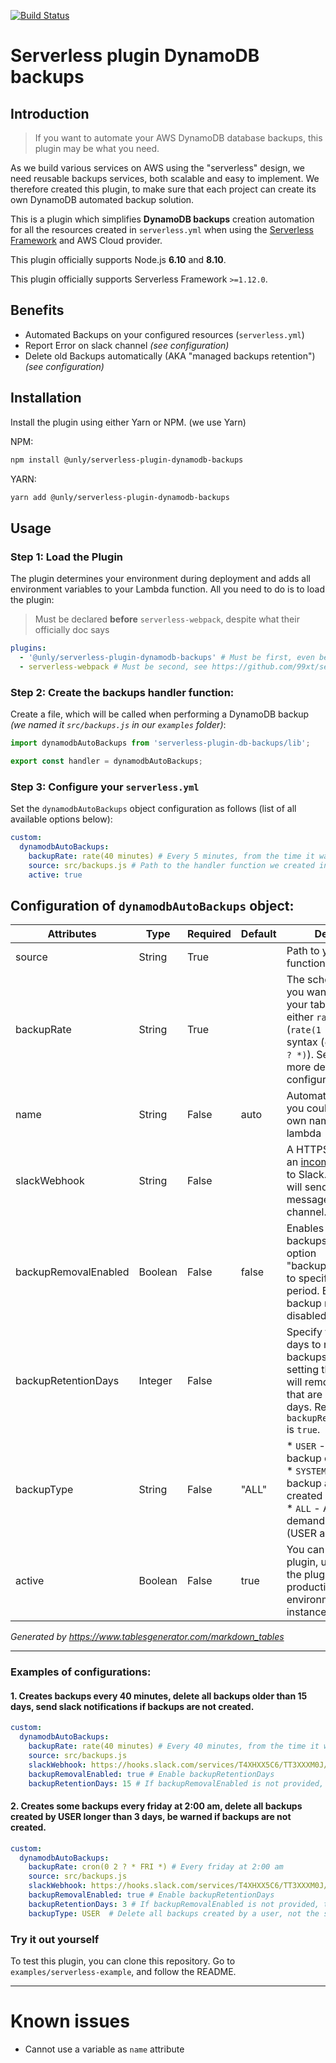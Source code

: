 [![Build Status](https://travis-ci.com/UnlyEd/serverless-plugin-dynamodb-backups.svg?branch=master)](https://travis-ci.com/UnlyEd/serverless-plugin-dynamodb-backups)

# Serverless plugin DynamoDB backups

## Introduction

> If you want to automate your AWS DynamoDB database backups, this plugin may be what you need.

As we build various services on AWS using the "serverless" design, we need reusable backups services, both scalable and easy to implement.
We therefore created this plugin, to make sure that each project can create its own DynamoDB automated backup solution.

This is a plugin which simplifies **DynamoDB backups** creation automation for all the resources created in
`serverless.yml` when using the [Serverless Framework](https://serverless.com) and AWS Cloud provider.


This plugin officially supports Node.js **6.10** and **8.10**.

This plugin officially supports Serverless Framework `>=1.12.0`.

## Benefits

* Automated Backups on your configured resources (`serverless.yml`)
* Report Error on slack channel _(see configuration)_
* Delete old Backups automatically (AKA "managed backups retention") _(see configuration)_

## Installation

Install the plugin using either Yarn or NPM. (we use Yarn)

NPM:
```bash
npm install @unly/serverless-plugin-dynamodb-backups
```

YARN:
```bash
yarn add @unly/serverless-plugin-dynamodb-backups
```

## Usage

### Step 1: Load the Plugin

The plugin determines your environment during deployment and adds all environment variables to your Lambda function. 
All you need to do is to load the plugin:

> Must be declared **before** `serverless-webpack`, despite what their officially doc says

```yaml
plugins:
  - '@unly/serverless-plugin-dynamodb-backups' # Must be first, even before "serverless-webpack", see https://github.com/UnlyEd/serverless-plugin-dynamodb-backups
  - serverless-webpack # Must be second, see https://github.com/99xt/serverless-dynamodb-local#using-with-serverless-offline-and-serverless-webpack-plugin
```

### Step 2: Create the backups handler function:

Create a file, which will be called when performing a DynamoDB backup _(we named it `src/backups.js` in our `examples` folder)_:

```javascript
import dynamodbAutoBackups from 'serverless-plugin-db-backups/lib';

export const handler = dynamodbAutoBackups;
```

### Step 3: Configure your `serverless.yml`

Set the `dynamodbAutoBackups` object configuration as follows (list of all available options below):

```yaml
custom:
  dynamodbAutoBackups:
    backupRate: rate(40 minutes) # Every 5 minutes, from the time it was deployed
    source: src/backups.js # Path to the handler function we created in step #2
    active: true
```

## Configuration of `dynamodbAutoBackups` object:

| Attributes           | Type    | Required | Default | Description                                                                                                                                                                                                                                                         |
|----------------------|---------|----------|---------|---------------------------------------------------------------------------------------------------------------------------------------------------------------------------------------------------------------------------------------------------------------------|
| source               | String  | True     |         | Path to your handler function                                                                                                                                                                                                                                       |
| backupRate           | String  | True     |         | The schedule on which you want to backup your table. You can use either `rate` syntax (`rate(1 hour)`) or `cron` syntax (`cron(0 12 * * ? *)`). See [here](https://serverless.com/framework/docs/providers/aws/events/schedule/) for more details on configuration. |
| name                 | String  | False    | auto    | Automatically set, but you could provide your own name for this lambda                                                                                                                                                                                              |
| slackWebhook         | String  | False    |         | A HTTPS endpoint for an [incoming webhook](https://api.slack.com/incoming-webhooks) to Slack. If provided, it will send error messages to a Slack channel.                                                                                                          |
| backupRemovalEnabled | Boolean | False    | false   | Enables cleanup of old backups. See the below option "backupRetentionDays" to specify the retention period. By default, backup removal is disabled.                                                                                                                 |
| backupRetentionDays  | Integer | False    |         | Specify the number of days to retain old backups. For example, setting the value to 2 will remove all backups that are older than 2 days. Required if `backupRemovalEnabled` is `true`.                                                                             |
| backupType           | String  | False    | "ALL"   | * `USER` - On-demand backup created by you. * `SYSTEM` - On-demand backup automatically created by DynamoDB. * `ALL` - All types of on-demand backups (USER and SYSTEM).                                                                                            |
| active               | Boolean | False    | true    | You can disable this plugin, useful to disable the plugin on a non-production environment, for instance                                                                                                                                                             |

_Generated by https://www.tablesgenerator.com/markdown_tables_

---

### Examples of configurations:

#### 1. Creates backups every 40 minutes, delete all backups older than 15 days, send slack notifications if backups are not created.

```yaml
custom:
  dynamodbAutoBackups:
    backupRate: rate(40 minutes) # Every 40 minutes, from the time it was deployed
    source: src/backups.js
    slackWebhook: https://hooks.slack.com/services/T4XHXX5C6/TT3XXXM0J/XXXXXSbhCXXXX77mFBr0ySAm
    backupRemovalEnabled: true # Enable backupRetentionDays
    backupRetentionDays: 15 # If backupRemovalEnabled is not provided, then backupRetentionDays is not used
```

#### 2. Creates some backups every friday at 2:00 am, delete all backups created by USER longer than 3 days, be warned if backups are not created.
```yaml
custom:
  dynamodbAutoBackups:
    backupRate: cron(0 2 ? * FRI *) # Every friday at 2:00 am
    source: src/backups.js
    slackWebhook: https://hooks.slack.com/services/T4XHXX5C6/TT3XXXM0J/XXXXXSbhCXXXX77mFBr0ySAm
    backupRemovalEnabled: true # Enable backupRetentionDays
    backupRetentionDays: 3 # If backupRemovalEnabled is not provided, then backupRetentionDays is not used
    backupType: USER  # Delete all backups created by a user, not the system backups
```

### Try it out yourself

To test this plugin, you can clone this repository.
Go to `examples/serverless-example`, and follow the README.

---

# Known issues

- Cannot use a variable as `name` attribute
